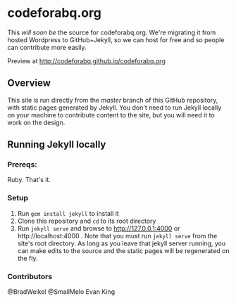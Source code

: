 # codeforabq.org
This _will soon be_ the source for codeforabq.org. We're migrating it from hosted Wordpress to GitHub+Jekyll, so we can host for free and so people can contribute more easily.

Preview at http://codeforabq.github.io/codeforabq.org

## Overview
This site is run directly from the _master_ branch of this GitHub repository, with static pages generated by Jekyll. You don't need to run Jekyll locally on your machine to contribute content to the site, but you will need it to work on the design.

## Running Jekyll locally
### Prereqs:
Ruby. That's it.

### Setup
1. Run `gem install jekyll` to install it
2. Clone this repository and `cd` to its root directory
3. Run `jekyll serve` and browse to http://127.0.0.1:4000 or http://localhost:4000 . Note that you must run `jekyll serve` from the site's root directory. As long as you leave that jekyll server running, you can make edits to the source and the static pages will be regenerated on the fly.

### Contributors
@BradWeikel
@SmallMelo
Evan King
